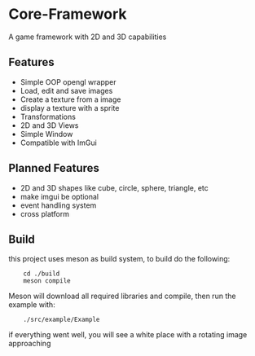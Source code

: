 # Core-Framework
A game framework with 2D and 3D capabilities 

## Features
- Simple OOP opengl wrapper
- Load, edit and save images
- Create a texture from a image
- display a texture with a sprite
- Transformations
- 2D and 3D Views
- Simple Window
- Compatible with ImGui

## Planned Features
- 2D and 3D shapes like cube, circle, sphere, triangle, etc
- make imgui be optional
- event handling system
- cross platform

## Build
this project uses meson as build system, to build do the following:

        cd ./build
        meson compile

Meson will download all required libraries and compile, then run the example with:

        ./src/example/Example

if everything went well, you will see a white place with a rotating image approaching
